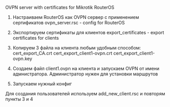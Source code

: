 OVPN server with certificates for Mikrotik RouterOS
1. Настраиваем RouterOS как OVPN сервер с применением сертификатов
ovpn_server.rsc - config for RouterOS

2. Экспортируем сертификаты для клиентов
export_certificates - export certificates for clients

3. Копируем 3 файла на клиента любым удобным способом: 
cert_export_CA.crt 
cert_export_client1-ovpn.crt 
cert_export_client1-ovpn.key 

4. Создаем файл client1.ovpn на клиента и запускаем OVPN от имени адмнистратора. Администратор нужен для установки маршрутов

5. Запускаем нужный конфиг

Для создания пользователей используем add_new_client.rsc и повторям пункты 3 и 4